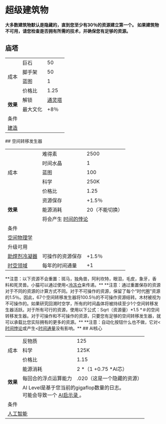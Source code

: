 # 超级建筑物
**大多数建筑物默认是隐藏的，直到您至少有30％的资源建立第一个。 如果建筑物不可用，请您检查是否拥有所需的技术，并确保您有足够的资源。**
## 庙塔
<table class="wikitable">
	<tbody>
		<tr>
			<td rowspan="4">
							成本
			</td>
			<td>
							巨石
			</td>
			<td>
							50
			</td>
		</tr>
		<tr>
			<td>
						脚手架
			</td>
			<td>
						50
			</td>
		</tr>
		<tr>
			<td>
						蓝图
			</td>
			<td>
						1
			</td>
		</tr>
		<tr>
			<td>
						价格比
			</td>
			<td>
						1.25
			</td>
		</tr>
		<tr>
			<td rowspan="2">
				<strong>
							效果
				</strong>
			</td>
			<td>
						解锁
			</td>
			<td>
				<a href="#">
							通灵塔
				</a>
			</td>
		</tr>
		<tr>
			<td>
						最大文化
			</td>
			<td>
						+8％
			</td>
		</tr>
		<tr>
			<td colspan="3">
						条件
			</td>
		</tr>
		<tr>
			<td colspan="3">
				<a href="#">
							建造
				</a>
			</td>
		</tr>
	</tbody>
</table>
## 空间转移发生器
<table class="wikitable">
	<tbody>
		<tr>
			<td rowspan="5">
							成本
			</td>
			<td>
							难得素
			</td>
			<td>
							2500
			</td>
		</tr>
		<tr>
			<td>
						时间水晶
			</td>
			<td>
						1
			</td>
		</tr>
		<tr>
			<td>
						蓝图
			</td>
			<td>
						100
			</td>
		</tr>
		<tr>
			<td>
						科学
			</td>
			<td>
						250K
			</td>
		</tr>
		<tr>
			<td>
						价格比
			</td>
			<td>
						1.25
			</td>
		</tr>
		<tr>
			<td rowspan="3">
				<strong>
							效果
				</strong>
			</td>
			<td>
						资源保存
			</td>
			<td>
						+1.5％
			</td>
		</tr>
		<tr>
			<td>
						能源消耗
			</td>
			<td>
						20（不能切换）
			</td>
		</tr>
		<tr>
			<td colspan="3">
						将会产生
				<a href="#">
							时间的悖论
				</a>
			</td>
		</tr>
		<tr>
			<td colspan="3">
						条件
			</td>
		</tr>
		<tr>
			<td colspan="3">
				<a href="#">
							空间物理学
				</a>
			</td>
		</tr>
		<tr>
			<td colspan="3">
						升级可用
			</td>
		</tr>
		<tr>
			<td>
				<a href="#">
							助焊剂冷凝器
				</a>
			</td>
			<td>
						可操作的资源保存
			</td>
			<td>
						+1.5％
			</td>
		</tr>
		<tr>
			<td>
				<a href="#">
							时空领域
				</a>
			</td>
			<td>
						每年的时间通量
			</td>
			<td>
						+1
			</td>
		</tr>
	</tbody>
</table>
**注意：以下资源不会重置：斑马，独角兽，阿利坎特，眼泪，毛皮，象牙，香料和死灵兽。小猫可以通过使用<<a href="#">冷冻仓</a>来传递。**
**注意：通过重置保存的资源对于不同的资源的计算方式不同。对于不可操作的资源，保留了每个“时代圈”资源的1.5％。因此，67个空间转移发生器将100.5％的不可操作资源结转。木材被视为不可操作的。如果研究回溯时空学，所有的时间晶体将被持续至少1个空间转移发生器活跃。对于所有可行的资源，使用以下公式：Sqrt（资源量）*1.5 *＃的空间转移发生器。对于可操作和不可操作的资源，只要您有足够的空间转移发生器，就可以承载比您实际拥有的更多的资源。**
**注意：自动化按钮什么也不做，它对<<a href="#">时间悖论</a>或产生<<a href="#">时间通量</a>没有影响。**
## AI核心
<table class="wikitable">
	<tbody>
		<tr>
			<td rowspan="3">
							成本
			</td>
			<td>
							反物质
			</td>
			<td>
							125
			</td>
		</tr>
		<tr>
			<td>
						科学
			</td>
			<td>
						125K
			</td>
		</tr>
		<tr>
			<td>
						价格比
			</td>
			<td>
						1.15
			</td>
		</tr>
		<tr>
			<td rowspan="3">
				<strong>
							效果
				</strong>
			</td>
			<td>
						能源消耗
			</td>
			<td>
						2 *（1 +0.75 *AI芯）
			</td>
		</tr>
		<tr>
			<td>
						每回合的浮点运算能力
			</td>
			<td>
						.020（这是一个隐藏的资源）
			</td>
		</tr>
		<tr>
			<td colspan="2">
						AI Level是基于您当前的gigaflop数量的日志。
				<br style="clear:both">
						可能会导致一个
				<a href="#">
							AI启示录
				</a>
						。
			</td>
		</tr>
		<tr>
			<td colspan="3">
						条件
			</td>
		</tr>
		<tr>
			<td colspan="3">
				<a href="#">
							人工智能
				</a>
			</td>
		</tr>
	</tbody>
</table>